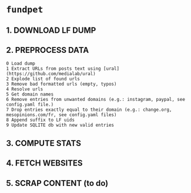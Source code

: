 # `fundpet`


## 1. DOWNLOAD LF DUMP

## 2. PREPROCESS DATA


 
```
0 Load dump
1 Extract URLs from posts text using [ural](https://github.com/medialab/ural) 
2 Explode list of found urls
3 Remove bad formatted urls (empty, typos)
4 Resolve urls
5 Get domain names
6 Remove entries from unwanted domains (e.g.: instagram, paypal, see config.yaml file.)
7 Drop entries exactly equal to their domain (e.g.: change.org, mesopinions.com/fr, see config.yaml files)
8 Append suffix to LF uids
9 Update SQLITE db with new valid entries
```

## 3. COMPUTE STATS

## 4. FETCH WEBSITES

## 5. SCRAP CONTENT (to do)

